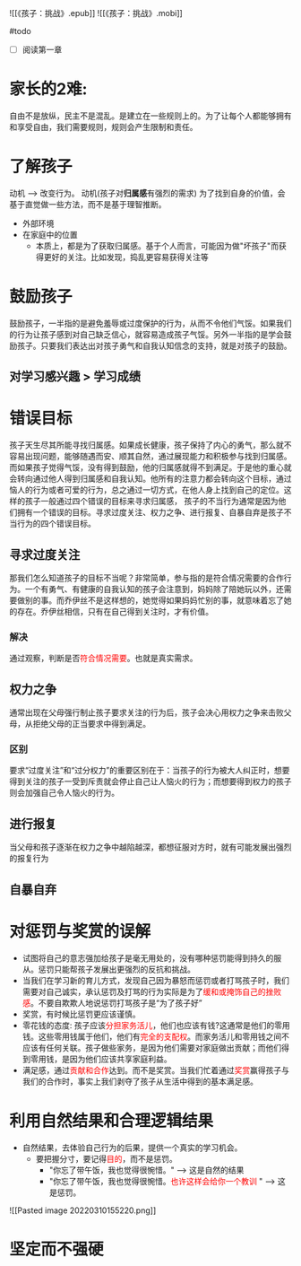![[《孩子：挑战》.epub]]
![[《孩子：挑战》.mobi]]

#todo
- [ ] 阅读第一章

# 家长的2难: 

自由不是放纵，民主不是混乱。是建立在一些规则上的。为了让每个人都能够拥有和享受自由，我们需要规则，规则会产生限制和责任。

# 了解孩子
动机 --> 改变行为。
动机(孩子对**归属感**有强烈的需求)
为了找到自身的价值，会基于直觉做一些方法，而不是基于理智推断。

+ 外部环境
+ 在家庭中的位置
	+ 本质上，都是为了获取归属感。基于个人而言，可能因为做"坏孩子"而获得更好的关注。比如发现，捣乱更容易获得关注等

# 鼓励孩子
鼓励孩子，一半指的是避免羞辱或过度保护的行为，从而不令他们气馁。如果我们的行为让孩子感到对自己缺乏信心，就容易造成孩子气馁。另外一半指的是学会鼓励孩子。只要我们表达出对孩子勇气和自我认知信念的支持，就是对孩子的鼓励。

## 对学习感兴趣 > 学习成绩


# 错误目标
孩子天生尽其所能寻找归属感。如果成长健康，孩子保持了内心的勇气，那么就不容易出现问题，能够随遇而安、顺其自然，通过展现能力和积极参与找到归属感。而如果孩子觉得气馁，没有得到鼓励，他的归属感就得不到满足。于是他的重心就会转向通过他人得到归属感和自我认知。他所有的注意力都会转向这个目标，通过恼人的行为或者可爱的行为，总之通过一切方式，在他人身上找到自己的定位。这样的孩子一般通过四个错误的目标来寻求归属感，
孩子的不当行为通常是因为他们拥有一个错误的目标。寻求过度关注、权力之争、进行报复、自暴自弃是孩子不当行为的四个错误目标。

## 寻求过度关注
那我们怎么知道孩子的目标不当呢？非常简单，参与指的是符合情况需要的合作行为。一个有勇气、有健康的自我认知的孩子会注意到，妈妈除了陪她玩以外，还需要做别的事。而乔伊丝不是这样想的，她觉得如果妈妈忙别的事，就意味着忘了她的存在。乔伊丝相信，只有在自己得到关注时，才有价值。

### 解决
通过观察，判断是否<font color=#ff0000>符合情况需要</font>。也就是真实需求。

## 权力之争
通常出现在父母强行制止孩子要求关注的行为后，孩子会决心用权力之争来击败父母，从拒绝父母的正当要求中得到满足。

### 区别
要求“过度关注”和“过分权力”的重要区别在于：当孩子的行为被大人纠正时，想要得到关注的孩子一受到斥责就会停止自己让人恼火的行为；而想要得到权力的孩子则会加强自己令人恼火的行为。
## 进行报复
当父母和孩子逐渐在权力之争中越陷越深，都想征服对方时，就有可能发展出强烈的报复行为



## 自暴自弃


# 对惩罚与奖赏的误解
+ 试图将自己的意志强加给孩子是毫无用处的，没有哪种惩罚能得到持久的服从。惩罚只能帮孩子发展出更强烈的反抗和挑战。
+ 当我们在学习新的育儿方式，发现自己因为暴怒而惩罚或者打骂孩子时，我们需要对自己诚实，承认惩罚及打骂的行为实际是为了<font color=#ff0000>缓和或掩饰自己的挫败感</font>。不要自欺欺人地说惩罚打骂孩子是“为了孩子好”
+ 奖赏，有时候比惩罚更应该谨慎。
+ 零花钱的态度: 孩子应该<font color=#ff0000>分担家务活儿</font>，他们也应该有钱?这通常是他们的零用钱。这些零用钱属于他们，他们有<font color=#ff0000>完全的支配权</font>。而家务活儿和零用钱之间不应该有任何关联。孩子做些家务，是因为他们需要对家庭做出贡献；而他们得到零用钱，是因为他们应该共享家庭利益。
+ 满足感，通过<font color=#ff0000>贡献和合作</font>达到。而不是奖赏。当我们忙着通过<font color=#ff0000>奖赏</font>赢得孩子与我们的合作时，事实上我们剥夺了孩子从生活中得到的基本满足感。


# 利用自然结果和合理逻辑结果
+ 自然结果，去体验自己行为的后果，提供一个真实的学习机会。
	+ 要把握分寸，要记得<font color=#ff0000>目的</font>，而不是惩罚。
		+  "你忘了带午饭，我也觉得很惋惜。" --> 这是自然的结果
		+  "你忘了带午饭，我也觉得很惋惜。<font color=#ff0000>也许这样会给你一个教训</font> " --> 这是惩罚。

![[Pasted image 20220310155220.png]]


# 坚定而不强硬